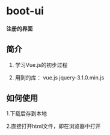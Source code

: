 # boot-ui
#### 注册的界面
## 简介
1. 学习Vue.js的初步过程

2. 用到的库：
    vue.js
    jquery-3.1.0.min.js
    
## 如何使用
 1.下载后存到本地
 
 2.直接打开html文件，即在浏览器中打开
